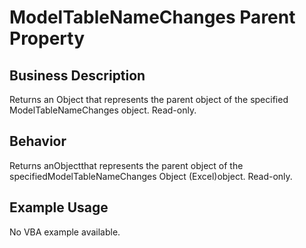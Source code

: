 # ModelTableNameChanges Parent Property

## Business Description
Returns an Object that represents the parent object of the specified ModelTableNameChanges object. Read-only.

## Behavior
Returns anObjectthat represents the parent object of the specifiedModelTableNameChanges Object (Excel)object. Read-only.

## Example Usage
No VBA example available.